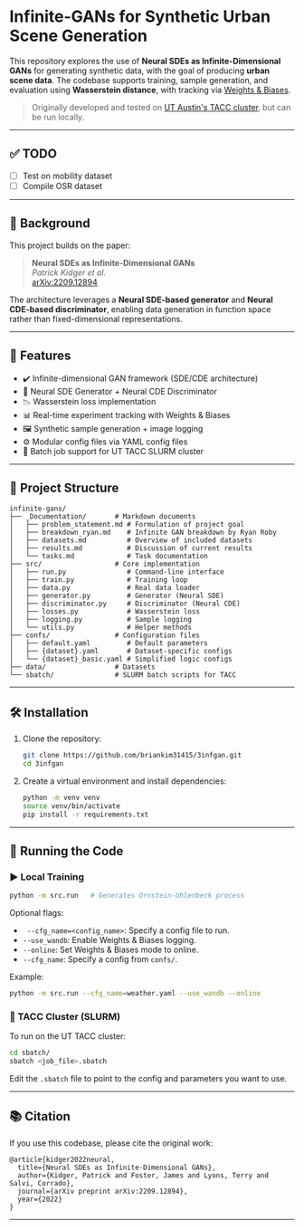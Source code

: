 # Infinite-GANs for Synthetic Urban Scene Generation

This repository explores the use of **Neural SDEs as Infinite-Dimensional GANs** for generating synthetic data, with the goal of producing **urban scene data**. The codebase supports training, sample generation, and evaluation using **Wasserstein distance**, with tracking via [Weights & Biases](https://wandb.ai/).

> Originally developed and tested on [UT Austin's TACC cluster](https://www.tacc.utexas.edu/), but can be run locally.

---

## ✅ TODO

-   [ ] Test on mobility dataset
-   [ ] Compile OSR dataset

---

## 🔬 Background

This project builds on the paper:

> **Neural SDEs as Infinite-Dimensional GANs**  
> _Patrick Kidger et al._  
> [arXiv:2209.12894](https://arxiv.org/abs/2209.12894)

The architecture leverages a **Neural SDE-based generator** and **Neural CDE-based discriminator**, enabling data generation in function space rather than fixed-dimensional representations.

---

## 🚀 Features

-   ✔️ Infinite-dimensional GAN framework (SDE/CDE architecture)
-   🧠 Neural SDE Generator + Neural CDE Discriminator
-   📉 Wasserstein loss implementation
-   📊 Real-time experiment tracking with Weights & Biases
-   🖼️ Synthetic sample generation + image logging
-   ⚙️ Modular config files via YAML config files
-   🧮 Batch job support for UT TACC SLURM cluster

---

## 📁 Project Structure

```
infinite-gans/
├── _Documentation/       # Markdown documents
│   ├── problem_statement.md # Formulation of project goal
│   ├── breakdown_ryan.md    # Infinite GAN breakdown by Ryan Roby
│   ├── datasets.md          # Overview of included datasets
│   ├── results.md           # Discussion of current results
│   └── tasks.md             # Task documentation
├── src/                  # Core implementation
│   ├── run.py               # Command-line interface
│   ├── train.py             # Training loop
│   ├── data.py              # Real data loader
│   ├── generator.py         # Generator (Neural SDE)
│   ├── discriminator.py     # Discriminator (Neural CDE)
│   ├── losses.py            # Wasserstein loss
│   ├── logging.py           # Sample logging
│   └── utils.py             # Helper methods
├── confs/                # Configuration files
│   ├── default.yaml         # Default parameters
│   ├── {dataset}.yaml       # Dataset-specific configs
│   └── {dataset}_basic.yaml # Simplified logic configs
├── data/                 # Datasets
└── sbatch/               # SLURM batch scripts for TACC
```

---

## 🛠️ Installation

1. Clone the repository:

    ```bash
    git clone https://github.com/briankim31415/3infgan.git
    cd 3infgan
    ```

2. Create a virtual environment and install dependencies:
    ```bash
    python -m venv venv
    source venv/bin/activate
    pip install -r requirements.txt
    ```

---

## 🧪 Running the Code

### ▶️ Local Training

```bash
python -m src.run   # Generates Ornstein-Uhlenbeck process
```

Optional flags:

-   ` --cfg_name=<config_name>`: Specify a config file to run.
-   `--use_wandb`: Enable Weights & Biases logging.
-   `--online`: Set Weights & Biases mode to online.
-   `--cfg_name`: Specify a config from `confs/`.

Example:

```bash
python -m src.run --cfg_name=weather.yaml --use_wandb --online
```

### 🧬 TACC Cluster (SLURM)

To run on the UT TACC cluster:

```bash
cd sbatch/
sbatch <job_file>.sbatch
```

Edit the `.sbatch` file to point to the config and parameters you want to use.

---

## 📚 Citation

If you use this codebase, please cite the original work:

```
@article{kidger2022neural,
  title={Neural SDEs as Infinite-Dimensional GANs},
  author={Kidger, Patrick and Foster, James and Lyons, Terry and Salvi, Corrado},
  journal={arXiv preprint arXiv:2209.12894},
  year={2022}
}
```

---
